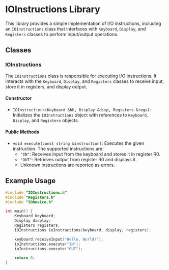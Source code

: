 # IOInstructions Library

This library provides a simple implementation of I/O instructions, including an `IOInstructions` class that interfaces with `Keyboard`, `Display`, and `Registers` classes to perform input/output operations.

## Classes

### IOInstructions

The `IOInstructions` class is responsible for executing I/O instructions. It interacts with the `Keyboard`, `Display`, and `Registers` classes to receive input, store it in registers, and display output.

#### Constructor

- `IOInstructions(Keyboard &kb, Display &disp, Registers &regs)`: Initializes the `IOInstructions` object with references to `Keyboard`, `Display`, and `Registers` objects.

#### Public Methods

- `void execute(const string &instruction)`: Executes the given instruction. The supported instructions are:
  - `"IN"`: Receives input from the keyboard and stores it in register R0.
  - `"OUT"`: Retrieves output from register R0 and displays it.
  - Unknown instructions are reported as errors.

## Example Usage

```cpp
#include "IOInstructions.h"
#include "Registers.h"
#include "IODevice.h"

int main() {
    Keyboard keyboard;
    Display display;
    Registers registers;
    IOInstructions ioInstructions(keyboard, display, registers);

    keyboard.receiveInput("Hello, World!");
    ioInstructions.execute("IN");
    ioInstructions.execute("OUT");

    return 0;
}

